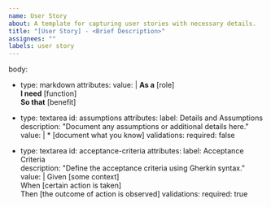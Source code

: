 ```yaml
---
name: User Story
about: A template for capturing user stories with necessary details.
title: "[User Story] - <Brief Description>"
assignees: ""
labels: user story
---
```


body:
  - type: markdown
    attributes:
      value: |
        **As a** [role]  
        **I need** [function]  
        **So that** [benefit]  

  - type: textarea
    id: assumptions
    attributes:
      label: Details and Assumptions
      description: "Document any assumptions or additional details here."
      value: |
        * [document what you know]
    validations:
      required: false

  - type: textarea
    id: acceptance-criteria
    attributes:
      label: Acceptance Criteria  
      description: "Define the acceptance criteria using Gherkin syntax."
      value: |
        Given [some context]  
        When [certain action is taken]  
        Then [the outcome of action is observed]
    validations:
      required: true
